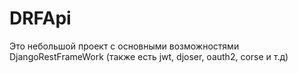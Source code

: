 # DRFApi
Это небольшой проект с основными возможностями DjangoRestFrameWork (также есть jwt, djoser, oauth2, corse и т.д)
